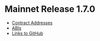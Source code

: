 # Mainnet Release 1.7.0

* [Contract Addresses](skale-manager-1.7.0-mainnet-contracts.json)
* [ABIs](skale-manager-1.7.0-mainnet-abi.json)
* [Links to GitHub](https://github.com/skalenetwork/skale-manager/releases/tag/1.7.0-stable.0)
